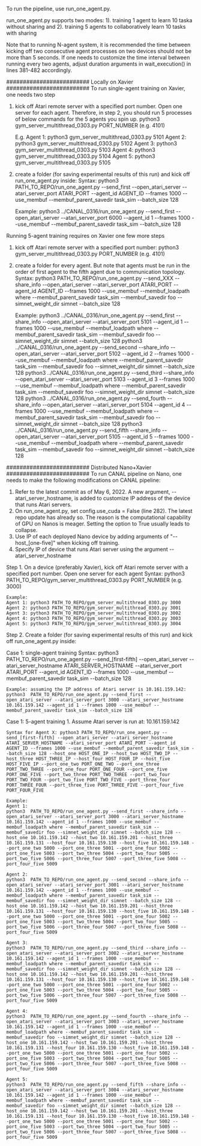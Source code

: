 
To run the pipeline, use run_one_agent.py.

run_one_agent.py supports two modes: 1). training 1 agent to learn 10 taska without sharing and 2). training 5 agents to collaboratively learn 10 tasks with sharing

Note that to running N-agent system, it is recommended the time between kicking off two consecutive agent processes on two devices should not be more than 5 seconds.
If one needs to customize the time interval between running every two agents, adjust duration arguments in wait_execution() in lines 381-482 accordingly.

######################### Locally on Xavier #########################
To run single-agent training on Xavier, one needs two step
1. kick off Atari remote server with a specified port number. Open one server for each agent. Therefore, in step 2, you should run 5 processes of below commands for the 5 agents you spin up. 
    python3 gym_server_multithread_0303.py  PORT_NUMBER (e.g. 4101)
    
    E.g.
    Agent 1: python3 gym_server_multithread_0303.py 5101
    Agent 2: python3 gym_server_multithread_0303.py 5102
    Agent 3: python3 gym_server_multithread_0303.py 5103
    Agent 4: python3 gym_server_multithread_0303.py 5104
    Agent 5: python3 gym_server_multithread_0303.py 5105
    

2. create a folder (for saving experimental results of this run) and kick off run_one_agent.py inside:
    Syntax: python3  PATH_TO_REPO/run_one_agent.py --send_first --open_atari_server --atari_server_port ATARI_PORT --agent_id AGENT_ID --frames 1000 --use_membuf --membuf_parent_savedir task_sim --batch_size 128
    
    Example: python3  ../CANAL_0316/run_one_agent.py --send_first --open_atari_server --atari_server_port 6000 --agent_id 1 --frames 1000 --use_membuf --membuf_parent_savedir task_sim --batch_size 128
    

Running 5-agent training requires on Xavier one few more steps
1. kick off Atari remote server with a specified port number: 
    python3 gym_server_multithread_0303.py  PORT_NUMBER (e.g. 4101)

2. create a folder for every agent. But note that agents must be run in the order of first agent to the fifth agent due to communication topology.
    Syntax: python3  PATH_TO_REPO/run_one_agent.py --send_XXX --share_info --open_atari_server --atari_server_port ATARI_PORT --agent_id AGENT_ID --frames 1000 --use_membuf --membuf_loadpath where --membuf_parent_savedir task_sim --membuf_savedir foo --simnet_weight_dir simnet --batch_size 128
    
    Example: 
        python3  ../CANAL_0316/run_one_agent.py --send_first --share_info --open_atari_server --atari_server_port 5101 --agent_id 1 --frames 1000 --use_membuf --membuf_loadpath where --membuf_parent_savedir task_sim --membuf_savedir foo --simnet_weight_dir simnet --batch_size 128
        python3  ../CANAL_0316/run_one_agent.py --send_second --share_info --open_atari_server --atari_server_port 5102 --agent_id 2 --frames 1000 --use_membuf --membuf_loadpath where --membuf_parent_savedir task_sim --membuf_savedir foo --simnet_weight_dir simnet --batch_size 128
        python3  ../CANAL_0316/run_one_agent.py --send_third --share_info --open_atari_server --atari_server_port 5103 --agent_id 3 --frames 1000 --use_membuf --membuf_loadpath where --membuf_parent_savedir task_sim --membuf_savedir foo --simnet_weight_dir simnet --batch_size 128
        python3  ../CANAL_0316/run_one_agent.py --send_fourth --share_info --open_atari_server --atari_server_port 5104 --agent_id 4 --frames 1000 --use_membuf --membuf_loadpath where --membuf_parent_savedir task_sim --membuf_savedir foo --simnet_weight_dir simnet --batch_size 128
        python3  ../CANAL_0316/run_one_agent.py --send_fifth --share_info --open_atari_server --atari_server_port 5105 --agent_id 5 --frames 1000 --use_membuf --membuf_loadpath where --membuf_parent_savedir task_sim --membuf_savedir foo --simnet_weight_dir simnet --batch_size 128




######################### Distributed Nano+Xavier #########################
To run CANAL pipeline on Nano, one needs to make the following modifications on CANAL pipeline:
1. Refer to the latest commit as of May 6, 2022. A new argument, --atari_server_hostname, is added to customize IP address of the device that runs Atari servers.
2. On run_one_agent.py, set config.use_cuda = False (line 282). The latest repo update has already so. The reason is the computational capability of GPU on Nanos is meager. Setting the option to True usually leads to collapse.
3. Use IP of each deployed Nano device by adding arguments of "--host_[one-five]" when kicking off training.
4. Specify IP of device that runs Atari server using the argument --atari_server_hostname



Step 1. On a device (preferably Xavier), kick off Atari remote server with a specified port number. Open one server for each agent 
    Syntax: python3 PATH_TO_REPO/gym_server_multithread_0303.py  PORT_NUMBER (e.g. 3000)
    
    Example:
    Agent 1: python3 PATH_TO_REPO/gym_server_multithread_0303.py 3000
    Agent 2: python3 PATH_TO_REPO/gym_server_multithread_0303.py 3001
    Agent 3: python3 PATH_TO_REPO/gym_server_multithread_0303.py 3002
    Agent 4: python3 PATH_TO_REPO/gym_server_multithread_0303.py 3003
    Agent 5: python3 PATH_TO_REPO/gym_server_multithread_0303.py 3004
    

Step 2. Create a folder (for saving experimental results of this run) and kick off run_one_agent.py inside:

Case 1: single-agent training
    Syntax: python3 PATH_TO_REPO/run_one_agent.py --send_[first-fifth] --open_atari_server --atari_server_hostname ATARI_SERVER_HOSTNAME --atari_server_port ATARI_PORT --agent_id AGENT_ID --frames 1000 --use_membuf --membuf_parent_savedir task_sim --batch_size 128
    
    Example: assuming the IP address of Atari server is 10.161.159.142:
    python3  PATH_TO_REPO/run_one_agent.py --send_first --open_atari_server --atari_server_port 3000 --atari_server_hostname 10.161.159.142 --agent_id 1 --frames 1000 --use_membuf --membuf_parent_savedir task_sim --batch_size 128
    
    
Case 1: 5-agent training
    1. Assume Atari server is run at: 10.161.159.142 

    Syntax for Agent X: python3 PATH_TO_REPO/run_one_agent.py --send_[first-fifth] --open_atari_server --atari_server_hostname ATARI_SERVER_HOSTNAME --atari_server_port ATARI_PORT --agent_id AGENT_ID --frames 1000 --use_membuf --membuf_parent_savedir task_sim --batch_size 128 --host_one HOST_ONE_IP --host_two HOST_TWO_IP --host_three HOST_THREE_IP --host_four HOST_FOUR_IP --host_five HOST_FIVE_IP --port_one_two PORT_ONE_TWO --port_one_three PORT_TWO_THREE --port_one_four PORT_ONE_FOUR --port_one_five PORT_ONE_FIVE --port_two_three PORT_TWO_THREE --port_two_four PORT_TWO_FOUR --port_two_five PORT_TWO_FIVE --port_three_four PORT_THREE_FOUR --port_three_five PORT_THREE_FIVE --port_four_five PORT_FOUR_FIVE

    Example:
    Agent 1: 
    python3  PATH_TO_REPO/run_one_agent.py --send_first --share_info --open_atari_server --atari_server_port 3000 --atari_server_hostname 10.161.159.142 --agent_id 1 --frames 1000 --use_membuf --membuf_loadpath where --membuf_parent_savedir task_sim --membuf_savedir foo --simnet_weight_dir simnet --batch_size 128 --host_one 10.161.159.142 --host_two 10.161.159.201 --host_three 10.161.159.131 --host_four 10.161.159.130 --host_five 10.161.159.148 --port_one_two 5000 --port_one_three 5001 --port_one_four 5002 --port_one_five 5003 --port_two_three 5004 --port_two_four 5005 --port_two_five 5006 --port_three_four 5007 --port_three_five 5008 --port_four_five 5009

    Agent 2:
    python3  PATH_TO_REPO/run_one_agent.py --send_second --share_info --open_atari_server --atari_server_port 3001 --atari_server_hostname 10.161.159.142 --agent_id 1 --frames 1000 --use_membuf --membuf_loadpath where --membuf_parent_savedir task_sim --membuf_savedir foo --simnet_weight_dir simnet --batch_size 128 --host_one 10.161.159.142 --host_two 10.161.159.201 --host_three 10.161.159.131 --host_four 10.161.159.130 --host_five 10.161.159.148 --port_one_two 5000 --port_one_three 5001 --port_one_four 5002 --port_one_five 5003 --port_two_three 5004 --port_two_four 5005 --port_two_five 5006 --port_three_four 5007 --port_three_five 5008 --port_four_five 5009

    Agent 3:
    python3  PATH_TO_REPO/run_one_agent.py --send_third --share_info --open_atari_server --atari_server_port 3002 --atari_server_hostname 10.161.159.142 --agent_id 1 --frames 1000 --use_membuf --membuf_loadpath where --membuf_parent_savedir task_sim --membuf_savedir foo --simnet_weight_dir simnet --batch_size 128 --host_one 10.161.159.142 --host_two 10.161.159.201 --host_three 10.161.159.131 --host_four 10.161.159.130 --host_five 10.161.159.148 --port_one_two 5000 --port_one_three 5001 --port_one_four 5002 --port_one_five 5003 --port_two_three 5004 --port_two_four 5005 --port_two_five 5006 --port_three_four 5007 --port_three_five 5008 --port_four_five 5009

    Agent 4:
    python3  PATH_TO_REPO/run_one_agent.py --send_fourth --share_info --open_atari_server --atari_server_port 3003 --atari_server_hostname 10.161.159.142 --agent_id 1 --frames 1000 --use_membuf --membuf_loadpath where --membuf_parent_savedir task_sim --membuf_savedir foo --simnet_weight_dir simnet --batch_size 128 --host_one 10.161.159.142 --host_two 10.161.159.201 --host_three 10.161.159.131 --host_four 10.161.159.130 --host_five 10.161.159.148 --port_one_two 5000 --port_one_three 5001 --port_one_four 5002 --port_one_five 5003 --port_two_three 5004 --port_two_four 5005 --port_two_five 5006 --port_three_four 5007 --port_three_five 5008 --port_four_five 5009

    Agent 5:
    python3  PATH_TO_REPO/run_one_agent.py --send_fifth --share_info --open_atari_server --atari_server_port 3004 --atari_server_hostname 10.161.159.142 --agent_id 1 --frames 1000 --use_membuf --membuf_loadpath where --membuf_parent_savedir task_sim --membuf_savedir foo --simnet_weight_dir simnet --batch_size 128 --host_one 10.161.159.142 --host_two 10.161.159.201 --host_three 10.161.159.131 --host_four 10.161.159.130 --host_five 10.161.159.148 --port_one_two 5000 --port_one_three 5001 --port_one_four 5002 --port_one_five 5003 --port_two_three 5004 --port_two_four 5005 --port_two_five 5006 --port_three_four 5007 --port_three_five 5008 --port_four_five 5009
